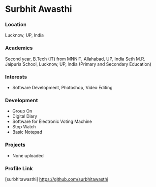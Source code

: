 # Surbhit Awasthi

### Location

Lucknow, UP, India

### Academics

Second year, B.Tech (IT) from MNNIT, Allahabad, UP, India
Seth M.R. Jaipuria School, Lucknow, UP, India (Primary and Secondary Education)

### Interests

- Software Development, Photoshop, Video Editing

### Development

- Group On
- Digital Diary
- Software for Electronic Voting Machine
- Stop Watch
- Basic Notepad

### Projects

- None uploaded

### Profile Link

[surbhitawasthi] https://github.com/surbhitawasthi
